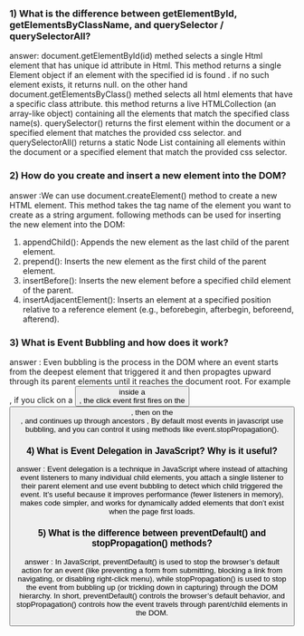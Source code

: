 ### 1) What is the difference between getElementById, getElementsByClassName, and querySelector / querySelectorAll?
answer: document.getElementById(id) methed selects a single Html element that has unique id attribute in Html. This method returns a single Element object if an element with the specified id is found . if no such element exists, it returns null. on the other hand document.getElementsByClass() methed selects all html elements that have a specific class attribute. this method returns a live HTMLCollection (an array-like object) containing all  the elements that match the specified class name(s).
querySelector() returns the first element within the document or a specified element that matches the provided css selector. and querySelectorAll() returns a static Node List containing all elements within the document or a specified element that match the provided css selector.


### 2) How do you create and insert a new element into the DOM?
answer :We can use document.createElement() method to create a new HTML element. This method takes the tag name of the element you want to create as a string argument.
following methods can be used for inserting the new element into the DOM:
1) appendChild(): Appends the new element as the last child of the parent element.
2) prepend(): Inserts the new element as the first child of the parent element.
3) insertBefore(): Inserts the new element before a specified child element of the parent.
4) insertAdjacentElement(): Inserts an element at a specified position relative to a reference element (e.g., beforebegin, afterbegin, beforeend, afterend).

### 3) What is Event Bubbling and how does it work?
answer : Even bubbling is the process in the DOM where an event starts from the deepest element that triggered it and then propagtes upward through its parent elements until it reaches the document root. For example , if you click on a <button> inside a <div>, the click event first fires on the <button>, then on the <div> , and continues up through ancestors , By default most events in javascript use bubbling, and you can control it using methods like event.stopPropagation().


### 4) What is Event Delegation in JavaScript? Why is it useful?
answer : Event delegation is a technique in JavaScript where instead of attaching event listeners to many individual child elements, you attach a single listener to their parent element and use event bubbling to detect which child triggered the event. It’s useful because it improves performance (fewer listeners in memory), makes code simpler, and works for dynamically added elements that don’t exist when the page first loads.

### 5) What is the difference between preventDefault() and stopPropagation() methods?
answer : In JavaScript, preventDefault() is used to stop the browser’s default action for an event (like preventing a form from submitting, blocking a link from navigating, or disabling right-click menu), while stopPropagation() is used to stop the event from bubbling up (or trickling down in capturing) through the DOM hierarchy. In short, preventDefault() controls the browser’s default behavior, and stopPropagation() controls how the event travels through parent/child elements in the DOM.
